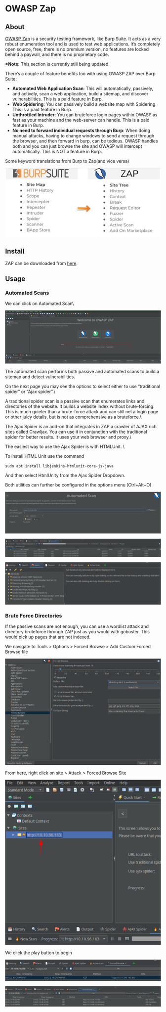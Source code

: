 # OWASP Zap

## About

[OWASP Zap](https://www.zaproxy.org/) is a security testing framework, like Burp Suite. It acts as a very robust enumeration tool and is used to test web applications. It’s completely open source, free, there is no premium version, no features are locked behind a paywall, and there is no proprietary code.

**\*Note:** This section is currently still being updated.

There’s a couple of feature benefits too with using OWASP ZAP over Burp Suite:

* **Automated Web Application Scan**: This will automatically, passively, and actively, scan a web application, build a sitemap, and discover vulnerabilities. This is a paid feature in Burp.&#x20;
* **Web Spidering**: You can passively build a website map with Spidering. This is a paid feature in Burp.
* **Unthrottled Intruder**: You can bruteforce login pages within OWASP as fast as your machine and the web-server can handle. This is a paid feature in Burp.
* **No need to forward individual requests through Burp**: When doing manual attacks, having to change windows to send a request through the browser, and then forward in burp, can be tedious. OWASP handles both and you can just browse the site and OWASP will intercept automatically. This is NOT a feature in Burp.&#x20;

Some keyword translations from Burp to Zap(and vice versa)

![](<../../.gitbook/assets/image (54).png>)

## Install

ZAP can be downloaded from [here](https://www.zaproxy.org/download/).

## Usage

### Automated Scans

We can click on Automated Scan\


![](<../../.gitbook/assets/image (411).png>)

The automated scan performs both passive and automated scans to build a sitemap and detect vulnerabilities.

On the next page you may see the options to select either to use “traditional spider” or “Ajax spider”.\


A traditional spider scan is a passive scan that enumerates links and directories of the website. It builds a website index without brute-forcing. This is much quieter than a brute-force attack and can still net a login page or other juicy details, but is not as comprehensive as a bruteforce.\


The Ajax Spider is an add-on that integrates in ZAP a crawler of AJAX rich sites called Crawljax. You can use it in conjunction with the traditional spider for better results. It uses your web browser and proxy.\


The easiest way to use the Ajax Spider is with HTMLUnit. \


To install HTML Unit use the command

`sudo apt install libjenkins-htmlunit-core-js-java`

And then select HtmlUnity from the Ajax Spider Dropdown.&#x20;

Both utilities can further be configured in the options menu (Ctrl+Alt+O)

![](<../../.gitbook/assets/image (21) (1).png>)

![](<../../.gitbook/assets/image (396).png>)

![](<../../.gitbook/assets/image (409).png>)

### Brute Force Directories

If the passive scans are not enough, you can use a wordlist attack and directory bruteforce through ZAP just as you would with gobuster. This would pick up pages that are not indexed.

We navigate to Tools > Options > Forced Browse > Add Custom Forced Browse file

![](<../../.gitbook/assets/image (417).png>)

From here, right click on site > Attack > Forced Browse Site

![](<../../.gitbook/assets/image (448).png>)

We click the play button to begin

![](<../../.gitbook/assets/image (295).png>)

![](<../../.gitbook/assets/image (14) (2).png>)
